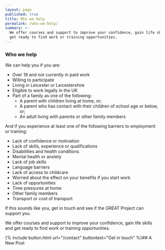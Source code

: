 ```yaml
---
layout: page
published: true
title: Who we help
permalink: /who-we-help/
summary: >-
  We offer courses and support to improve your confidence, gain life skills and
  get ready to find work or training opportunities.
---
```

### Who we help

We can help you if you are:

* Over 18 and not currently in paid work
* Willing to participate
* Living in Leicester or Leicestershire
* Eligible to work legally in the UK
* Part of a family as one of the following:
	* A parent with children living at home, or;
    * A parent who has contact with their children of school age or below, or;
    * An adult living with parents or other family members
    
And if you experience at least one of the following barriers to employment or training:

* Lack of confidence or motivation
* Lack of skills, experience or qualifications
* Disabilities and health conditions
* Mental health or anxiety
* Lack of job skills
* Language barriers
* Lack of access to childcare
* Worried about the effect on your benefits if you start work
* Lack of opportunities 
* Time pressures at home
* Other family members
* Transport or cost of transport

If this sounds like you, get in touch and see if the GREAT Project can support you.

We offer courses and support to improve your confidence, gain life skills and get ready to find work or training opportunities.

{% include button.html url="/contact" buttontext="Get in touch" %}## A New Post

